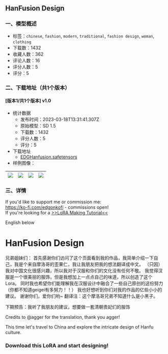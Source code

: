 ## HanFusion Design 
### 一、模型概述

- 标签：`chinese`, `fashion`, `modern`, `traditional`, `fashion design`, `woman`, `clothing`
- 下载数：1432
- 收藏人数：362
- 评论人数：16
- 评分人数：5
- 评分：5

### 二、下载地址（共1个版本）

#### [版本1/共1个版本] v1.0

- 统计数据
  - 发布时间：2023-03-18T13:31:41.307Z
  - 原始模型：SD 1.5
  - 下载数：1432
  - 评分人数：5
  - 评分：5
- 下载地址
  - [EDGHanfusion.safetensors](https://civitai.com/api/download/models/24654)
- 样例图像：

| <img src="https://image.civitai.com/xG1nkqKTMzGDvpLrqFT7WA/af43b89a-7756-4681-188e-9ce4b723d500/width=450/268786.jpeg" /> | <img src="https://image.civitai.com/xG1nkqKTMzGDvpLrqFT7WA/ef2f4054-4411-4b5c-9424-5c738c2ab200/width=450/268795.jpeg" /> | <img src="https://image.civitai.com/xG1nkqKTMzGDvpLrqFT7WA/8bed065a-40b6-4bfa-1d52-d9679a918c00/width=450/268794.jpeg" /> | <img src="https://image.civitai.com/xG1nkqKTMzGDvpLrqFT7WA/e568e643-12c6-4fe4-6849-4fee1f772000/width=450/268793.jpeg" /> |
| ---- | ---- | ---- | ---- |


### 三、详情
<p>If you'd like to support me or commission me:<br /><a target="_blank" rel="ugc" href="https://ko-fi.com/edgonkofi">https://ko-fi.com/edgonkofi</a> - commissions open!<br />If you're looking for a <a target="_blank" rel="ugc" href="https://ko-fi.com/post/LoRA-Making-Tutorial-R6R3JEC2M">&gt;&gt;LoRA Making Tutorial&lt;&lt;</a></p><p>English below</p><h1>HanFusion Design</h1><p>兄弟姐妹们： 首先感谢你们访问了这个页面看到我的作品，我简单介绍一下自己，我是个来自摩洛哥的歪果仁，我让我朋友把我的想法翻译成中文。 （只因）我对中国文化很感兴趣，所以我对于汉服和你们的文化没有任何不敬。 我觉得汉服是一个很美丽的服饰，但是我想加上一点点自己的味道，所以创造了这个Lora。 同时我也希望你们能理解我在汉服设计中融合了一些自己原创的这份努力（你都不知道geigei有多努力！！） 我也好想听到你们对我的作品的亿些小小的建议。 谢谢你们，爱你们哟~ 翻译注：这个摩洛哥兄弟不知道什么是小黑子。</p><p>下期预告：我听了我朋友的建议，想要做一套清朝贵妃们的服饰</p><p>Credits to <span data-type="mention" class="mantine-1yiar0p" data-id="mention:242968" data-label="agger">@agger</span> for the translation, thank you agger!</p><p>This time let's travel to China and explore the intricate design of Hanfu culture.</p><h3>Download this LoRA and start designing!</h3>